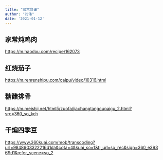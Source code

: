 ```yaml
---
title: "家常食谱"
author: "刘伟"
date: '2021-01-12'
---
```


## 家常炖鸡肉
https://m.haodou.com/recipe/162073

## 红烧茄子

https://m.renrenshipu.com/caipu/video/10316.html

## 糖醋排骨

https://m.meishij.net/html5/zuofa/jiachangtangcupaigu_2.html?src=360_so_kch

## 干煸四季豆

https://www.360kuai.com/mob/transcoding?url=9848903322216d1da&cota=4&kuai_so=1&tj_url=so_rec&sign=360_e39369d1&refer_scene=so_2
  